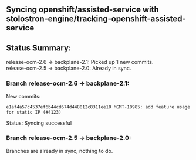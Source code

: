 ## Syncing openshift/assisted-service with stolostron-engine/tracking-openshift-assisted-service

## Status Summary:

release-ocm-2.6 -> backplane-2.1: Picked up 1 new commits.  
release-ocm-2.5 -> backplane-2.0: Already in sync.  

### Branch release-ocm-2.6 -> backplane-2.1:

New commits:

```
e1af4a57c4537ef6b44cd674d448012c8311ee10 MGMT-10985: add feature usage for static IP (#4123)
```

Status: Syncing successful

### Branch release-ocm-2.5 -> backplane-2.0:

Branches are already in sync, nothing to do.
